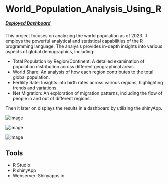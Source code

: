 # World_Population_Analysis_Using_R
##### [Deployed Dashboard](https://saadwebapp.shinyapps.io/World_Pop_analysis_R/)
This project focuses on analyzing the world population as of 2023. It employs the powerful analytical and statistical capabilities of the R programming language. 
The analysis provides in-depth insights into various aspects of global demographics, including:
- Total Population by Region/Continent: A detailed examination of population distribution across different geographical areas.
- World Share: An analysis of how each region contributes to the total global population.
- Fertility Rate: Insights into birth rates across various regions, highlighting trends and variations.
- Net Migration: An exploration of migration patterns, including the flow of people in and out of different regions.

Then it later on displays the results in a dashboard by utilizing the shinyApp.

![image](https://github.com/user-attachments/assets/b7b763d3-7847-4b48-875b-fa27a18992ad)

![image](https://github.com/user-attachments/assets/fd230020-9b6c-44ac-a490-bf980aa151b2)

![image](https://github.com/user-attachments/assets/e78f667c-d1e2-4305-8b3e-30c74023280d)




## Tools ###
- R Studio
- R shinyApp
- Webserver: Shinyapps.io

